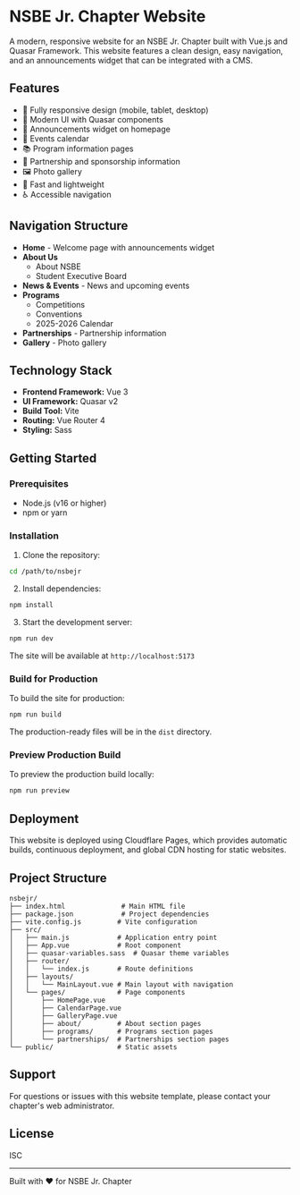 # NSBE Jr. Chapter Website

A modern, responsive website for an NSBE Jr. Chapter built with Vue.js and Quasar Framework. This website features a clean design, easy navigation, and an announcements widget that can be integrated with a CMS.

## Features

- 📱 Fully responsive design (mobile, tablet, desktop)
- 🎨 Modern UI with Quasar components
- 📰 Announcements widget on homepage
- 📅 Events calendar
- 📚 Program information pages
- 🤝 Partnership and sponsorship information
- 🖼️ Photo gallery
- 🚀 Fast and lightweight
- ♿ Accessible navigation

## Navigation Structure

- **Home** - Welcome page with announcements widget
- **About Us**
  - About NSBE
  - Student Executive Board
- **News & Events** - News and upcoming events
- **Programs**
  - Competitions
  - Conventions
  - 2025-2026 Calendar
- **Partnerships** - Partnership information
- **Gallery** - Photo gallery

## Technology Stack

- **Frontend Framework:** Vue 3
- **UI Framework:** Quasar v2
- **Build Tool:** Vite
- **Routing:** Vue Router 4
- **Styling:** Sass

## Getting Started

### Prerequisites

- Node.js (v16 or higher)
- npm or yarn

### Installation

1. Clone the repository:
```bash
cd /path/to/nsbejr
```

2. Install dependencies:
```bash
npm install
```

3. Start the development server:
```bash
npm run dev
```

The site will be available at `http://localhost:5173`

### Build for Production

To build the site for production:

```bash
npm run build
```

The production-ready files will be in the `dist` directory.

### Preview Production Build

To preview the production build locally:

```bash
npm run preview
```

## Deployment

This website is deployed using Cloudflare Pages, which provides automatic builds, continuous deployment, and global CDN hosting for static websites.


## Project Structure

```
nsbejr/
├── index.html              # Main HTML file
├── package.json            # Project dependencies
├── vite.config.js         # Vite configuration
├── src/
│   ├── main.js            # Application entry point
│   ├── App.vue            # Root component
│   ├── quasar-variables.sass  # Quasar theme variables
│   ├── router/
│   │   └── index.js       # Route definitions
│   ├── layouts/
│   │   └── MainLayout.vue # Main layout with navigation
│   └── pages/             # Page components
│       ├── HomePage.vue
│       ├── CalendarPage.vue
│       ├── GalleryPage.vue
│       ├── about/         # About section pages
│       ├── programs/      # Programs section pages
│       └── partnerships/  # Partnerships section pages
└── public/                # Static assets
```

## Support

For questions or issues with this website template, please contact your chapter's web administrator.

## License

ISC

---

Built with ❤️ for NSBE Jr. Chapter

